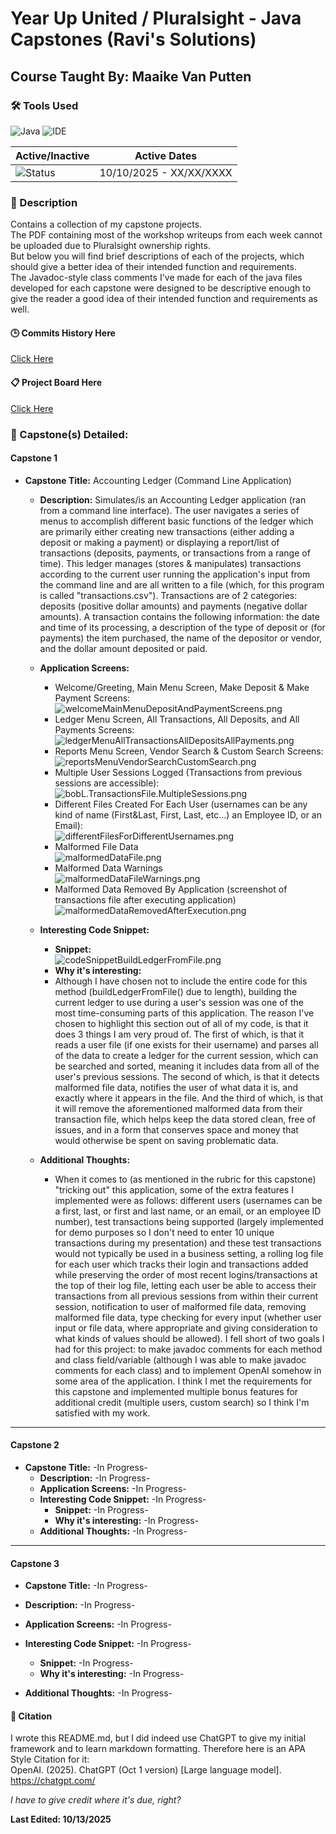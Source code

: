 # Year Up United / Pluralsight - Java Capstones (Ravi's Solutions)
## Course Taught By: Maaike Van Putten

### 🛠️ Tools Used
![Java](https://img.shields.io/badge/language-Java-blue.svg)
![IDE](https://img.shields.io/badge/IDE-IntelliJ-orange)

| Active/Inactive | Active Dates |
| --- | --- |
| ![Status](https://img.shields.io/badge/status-active-brightgreen) | 10/10/2025 - XX/XX/XXXX|

### 📝 Description
Contains a collection of my capstone projects. <br>
The PDF containing most of the workshop writeups from each week cannot be uploaded due to Pluralsight ownership rights. <br>
But below you will find brief descriptions of each of the projects, which should give a better idea of their intended function and requirements. <br>
The Javadoc-style class comments I've made for each of the java files developed for each capstone were designed to be descriptive enough to give the reader a good idea of their intended function and requirements as well.

#### 🕒 Commits History Here<br>
[Click Here](https://github.com/gitraspigner/capstones/commits/master) <br>

#### 📋 Project Board Here<br>
[Click Here](https://github.com/users/gitraspigner/projects/3) <br>

### 💭 Capstone(s) Detailed: <br>
#### Capstone 1
- **Capstone Title:** Accounting Ledger (Command Line Application)
  - **Description:** Simulates/is an Accounting Ledger application (ran from a command line interface). The user navigates a series of menus to accomplish different basic functions of the ledger which are primarily either creating new transactions (either adding a deposit or making a payment) or displaying a report/list of transactions (deposits, payments, or transactions from a range of time). This ledger manages (stores & manipulates) transactions according to the current user running the application's input from the command line and are all written to a file (which, for this program is called "transactions.csv"). Transactions are of 2 categories: deposits (positive dollar amounts) and payments (negative dollar amounts). A transaction contains the following information: the date and time of its processing, a description of the type of deposit or (for payments) the item purchased, the name of the depositor or vendor, and the dollar amount deposited or paid.
  - **Application Screens:**
    - Welcome/Greeting, Main Menu Screen, Make Deposit & Make Payment Screens: <br>
    ![welcomeMainMenuDepositAndPaymentScreens.png](src/com/pluralsight/capstone1/Screenshots/welcomeMainMenuDepositAndPaymentScreens.png)
    - Ledger Menu Screen, All Transactions, All Deposits, and All Payments Screens: <br>
    ![ledgerMenuAllTransactionsAllDepositsAllPayments.png](src/com/pluralsight/capstone1/Screenshots/ledgerMenuAllTransactionsAllDepositsAllPayments.png)
    - Reports Menu Screen, Vendor Search & Custom Search Screens: <br>
    ![reportsMenuVendorSearchCustomSearch.png](src/com/pluralsight/capstone1/Screenshots/reportsMenuVendorSearchCustomSearch.png)
    - Multiple User Sessions Logged (Transactions from previous sessions are accessible): <br>
    ![bobL.TransactionsFile.MultipleSessions.png](src/com/pluralsight/capstone1/Screenshots/bobL.TransactionsFile.MultipleSessions.png)
    - Different Files Created For Each User (usernames can be any kind of name (First&Last, First, Last, etc...) an Employee ID, or an Email): <br>
    ![differentFilesForDifferentUsernames.png](src/com/pluralsight/capstone1/Screenshots/differentFilesForDifferentUsernames.png)
    - Malformed File Data <br>
    ![malformedDataFile.png](src/com/pluralsight/capstone1/Screenshots/malformedDataFile.png)
    - Malformed Data Warnings <br>
    ![malformedDataFileWarnings.png](src/com/pluralsight/capstone1/Screenshots/malformedDataFileWarnings.png)
    - Malformed Data Removed By Application (screenshot of transactions file after executing application) <br>
    ![malformedDataRemovedAfterExecution.png](src/com/pluralsight/capstone1/Screenshots/malformedDataRemovedAfterExecution.png)

  - **Interesting Code Snippet:**
    - **Snippet:** <br>
    ![codeSnippetBuildLedgerFromFile.png](src/com/pluralsight/capstone1/Screenshots/codeSnippetBuildLedgerFromFile.png)
    - **Why it's interesting:**
    - Although I have chosen not to include the entire code for this method (buildLedgerFromFile() due to length), building the current ledger to use during a user's session was one of the most time-consuming parts of this application. The reason I've chosen to highlight this section out of all of my code, is that it does 3 things I am very proud of. The first of which, is that it reads a user file (if one exists for their username) and parses all of the data to create a ledger for the current session, which can be searched and sorted, meaning it includes data from all of the user's previous sessions. The second of which, is that it detects malformed file data, notifies the user of what data it is, and exactly where it appears in the file. And the third of which, is that it will remove the aforementioned malformed data from their transaction file, which helps keep the data stored clean, free of issues, and in a form that conserves space and money that would otherwise be spent on saving problematic data. 
  - **Additional Thoughts:** 
    - When it comes to (as mentioned in the rubric for this capstone) "tricking out" this application, some of the extra features I implemented were as follows: different users (usernames can be a first, last, or first and last name, or an email, or an employee ID number), test transactions being supported (largely implemented for demo purposes so I don't need to enter 10 unique transactions during my presentation) and these test transactions would not typically be used in a business setting, a rolling log file for each user which tracks their login and transactions added while preserving the order of most recent logins/transactions at the top of their log file, letting each user be able to access their transactions from all previous sessions from within their current session, notification to user of malformed file data, removing malformed file data, type checking for every input (whether user input or file data, where appropriate and giving consideration to what kinds of values should be allowed). I fell short of two goals I had for this project: to make javadoc comments for each method and class field/variable (although I was able to make javadoc comments for each class) and to implement OpenAI somehow in some area of the application. I think I met the requirements for this capstone and implemented multiple bonus features for additional credit (multiple users, custom search) so I think I'm satisfied with my work. 
---
#### Capstone 2
- **Capstone Title:** -In Progress-
  - **Description:** -In Progress-
  - **Application Screens:** -In Progress-
  - **Interesting Code Snippet:** -In Progress-
    - **Snippet:** -In Progress-
    - **Why it's interesting:** -In Progress-
  - **Additional Thoughts:** -In Progress-
---
#### Capstone 3
 - **Capstone Title:** -In Progress-
 - **Description:** -In Progress-
 - **Application Screens:** -In Progress-
 



  - **Interesting Code Snippet:** -In Progress-
    - **Snippet:** -In Progress-
    - **Why it's interesting:** -In Progress-
  - **Additional Thoughts:** -In Progress-

#### 🔖 Citation
I wrote this README.md, but I did indeed use ChatGPT to give my initial framework and to learn markdown formatting. Therefore here is an APA Style Citation for it:  <br>
OpenAI. (2025). ChatGPT (Oct 1 version) [Large language model]. https://chatgpt.com/ <br>

*I have to give credit where it's due, right?* <br>

**Last Edited: 10/13/2025**
